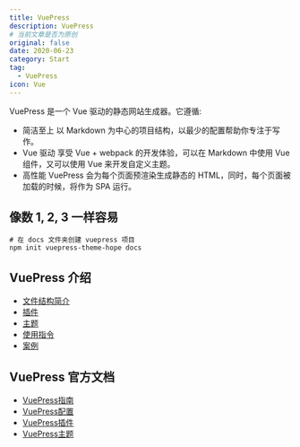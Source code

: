 ```yaml
---
title: VuePress
description: VuePress
# 当前文章是否为原创
original: false
date: 2020-06-23
category: Start
tag:
  - VuePress
icon: Vue
---
```

VuePress 是一个 Vue 驱动的静态网站生成器。它遵循:

- 简洁至上
  以 Markdown 为中心的项目结构，以最少的配置帮助你专注于写作。
- Vue 驱动
  享受 Vue + webpack 的开发体验，可以在 Markdown 中使用 Vue 组件，又可以使用 Vue 来开发自定义主题。
- 高性能
  VuePress 会为每个页面预渲染生成静态的 HTML，同时，每个页面被加载的时候，将作为 SPA 运行。
  
## 像数 1, 2, 3 一样容易

```
# 在 docs 文件夹创建 vuepress 项目
npm init vuepress-theme-hope docs
```

## VuePress 介绍

- [文件结构简介](https://vuepress-theme-hope.github.io/zh/basic/vuepress/file/)
- [插件](https://vuepress-theme-hope.github.io/zh/basic/vuepress/plugin/)
- [主题](https://vuepress-theme-hope.github.io/zh/basic/vuepress/theme/)
- [使用指令](https://vuepress-theme-hope.github.io/zh/basic/vuepress/command/)
- [案例](https://vuepress-theme-hope.github.io/zh/basic/vuepress/case/)

## VuePress 官方文档

- [VuePress指南](https://v1.vuepress.vuejs.org/zh/guide/)
- [VuePress配置](https://v1.vuepress.vuejs.org/zh/config/)  
- [VuePress插件](https://v1.vuepress.vuejs.org/zh/plugin/)  
- [VuePress主题](https://v1.vuepress.vuejs.org/zh/theme/)
